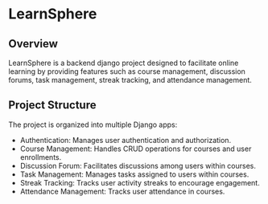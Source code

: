 # LearnSphere

## Overview

LearnSphere is a backend django project designed to facilitate online learning by providing features such as course management, discussion forums, task management, streak tracking, and attendance management.

## Project Structure

The project is organized into multiple Django apps:

- Authentication: Manages user authentication and authorization.
- Course Management: Handles CRUD operations for courses and user enrollments.
- Discussion Forum: Facilitates discussions among users within courses.
- Task Management: Manages tasks assigned to users within courses.
- Streak Tracking: Tracks user activity streaks to encourage engagement.
- Attendance Management: Tracks user attendance in courses.


